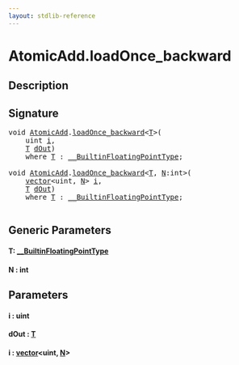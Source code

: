 ```yaml
---
layout: stdlib-reference
---
```


# AtomicAdd\.loadOnce\_backward

## Description





## Signature 

<pre>
<span class="code_keyword">void</span> <a href="index.md" class="code_type">AtomicAdd</a>.<a href="loadonce_backward-4.md">loadOnce_backward</a>&lt;<a href="loadonce_backward-4.md#typeparam-T" class="code_type">T</a>&gt;(
    <span class="code_keyword">uint</span> <a href="loadonce_backward-4.md#decl-i" class="code_param">i</a>,
    <a href="loadonce_backward-4.md#typeparam-T" class="code_type">T</a> <a href="loadonce_backward-4.md#decl-dOut" class="code_param">dOut</a>)
    <span class='code_keyword'>where</span> <a href="loadonce_backward-4.md#typeparam-T" class="code_type">T</a> : <a href="../../interfaces/0_builtinfloatingpointtype-029hm/index.md" class="code_type">__BuiltinFloatingPointType</a>;

<span class="code_keyword">void</span> <a href="index.md" class="code_type">AtomicAdd</a>.<a href="loadonce_backward-4.md">loadOnce_backward</a>&lt;<a href="loadonce_backward-4.md#typeparam-T" class="code_type">T</a>, <a href="loadonce_backward-4.md#decl-N" class="code_var">N</a>:<span class="code_keyword">int</span>&gt;(
    <a href="../vector/index.md" class="code_type">vector</a>&lt;<span class="code_keyword">uint</span>, <a href="loadonce_backward-4.md#decl-N" class="code_var">N</a>&gt; <a href="loadonce_backward-4.md#decl-i" class="code_param">i</a>,
    <a href="loadonce_backward-4.md#typeparam-T" class="code_type">T</a> <a href="loadonce_backward-4.md#decl-dOut" class="code_param">dOut</a>)
    <span class='code_keyword'>where</span> <a href="loadonce_backward-4.md#typeparam-T" class="code_type">T</a> : <a href="../../interfaces/0_builtinfloatingpointtype-029hm/index.md" class="code_type">__BuiltinFloatingPointType</a>;

</pre>

## Generic Parameters

####  <a id="typeparam-T"></a>T: [\_\_BuiltinFloatingPointType](../../interfaces/0_builtinfloatingpointtype-029hm/index.md)
####  <a id="decl-N"></a>N  : int

## Parameters

####  <a id="decl-i"></a>i  : uint
####  <a id="decl-dOut"></a>dOut  : [T](loadonce_backward-4.md#typeparam-T)
####  <a id="decl-i"></a>i  : [vector](../vector/index.md)\<uint, [N](../vector/index.md#decl-N)\>


<script>
// Fix .md links to .html when on ReadTheDocs
if (window.location.hostname.includes('readthedocs') || 
    window.location.hostname.includes('rtfd.io')) {
  document.addEventListener('DOMContentLoaded', function() {
    const links = document.querySelectorAll('a');
    links.forEach(link => {
      const href = link.getAttribute('href');
      if (href && href.includes('.md')) {
        // This regex will handle .md links with or without fragment identifiers or query parameters
        link.href = link.href.replace(/(.+)\.md(#[^?]*)?(\?.*)?$/, '$1.html$2$3');
      }
    });
  });
}
</script>
